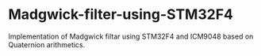 # Madgwick-filter-using-STM32F4
Implementation of Madgwick filtar using STM32F4 and ICM9048 based on Quaternion arithmetics. 
